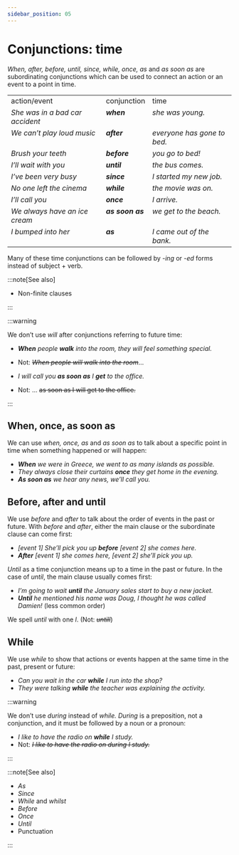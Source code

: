 ```yaml
---
sidebar_position: 05
---
```


# Conjunctions: time

*When, after, before, until, since, while, once, as* and *as soon as* are subordinating conjunctions which can be used to connect an action or an event to a point in time.

<table><tbody><tr valign="top"><td>action/event</td><td>conjunction</td><td>time</td></tr><tr valign="top"><td><i>She was in a bad car accident</i></td><td><b><i>when</i></b></td><td><i>she was young.</i></td></tr><tr valign="top"><td><i>We can’t play loud music</i></td><td><b><i>after</i></b></td><td><i>everyone has gone to bed.</i></td></tr><tr valign="top"><td><i>Brush your teeth</i></td><td><b><i>before</i></b></td><td><i>you go to bed!</i></td></tr><tr valign="top"><td><i>I’ll wait with you</i></td><td><b><i>until</i></b></td><td><i>the bus comes.</i></td></tr><tr valign="top"><td><i>I’ve been very busy</i></td><td><b><i>since</i></b></td><td><i>I started my new job.</i></td></tr><tr valign="top"><td><i>No one left the cinema</i></td><td><b><i>while</i></b></td><td><i>the movie was on.</i></td></tr><tr valign="top"><td><i>I’ll call you</i></td><td><b><i>once</i></b></td><td><i>I arrive.</i></td></tr><tr valign="top"><td><i>We always have an ice cream</i></td><td><b><i>as soon as</i></b></td><td><i>we get to the beach.</i></td></tr><tr valign="top"><td><i>I bumped into her</i></td><td><b><i>as</i></b></td><td><i>I came out of the bank.</i></td></tr></tbody></table>

Many of these time conjunctions can be followed by *\-ing* or *\-ed* forms instead of subject + verb.

:::note[See also]

- Non-finite clauses

:::

:::warning

We don’t use *will* after conjunctions referring to future time:

- ***When*** *people **walk** into the room, they will feel something special.*
- Not: *~~When people will walk into the room~~*…

- *I will call you **as soon as** I **get** to the office.*
- Not: … ~~as soon as I will get to the office.~~

:::

## When, once, as soon as

We can use *when, once, as* and *as soon as* to talk about a specific point in time when something happened or will happen:

- ***When*** *we were in Greece, we went to as many islands as possible.*
- *They always close their curtains **once** they get home in the evening.*
- ***As soon as*** *we hear any news, we’ll call you.*

## Before, after and until

We use *before* and *after* to talk about the order of events in the past or future. With *before* and *after*, either the main clause or the subordinate clause can come first:

- *\[event 1\] She’ll pick you up **before** \[event 2\] she comes here.*
- ***After*** *\[event 1\] she comes here, \[event 2\] she’ll pick you up.*

*Until* as a time conjunction means up to a time in the past or future. In the case of *until*, the main clause usually comes first:

- *I’m going to wait **until** the January sales start to buy a new jacket.*
- ***Until*** *he mentioned his name was Doug, I thought he was called Damien!* (less common order)

We spell *until* with one *l*. (Not: *~~untill~~*)

## While

We use *while* to show that actions or events happen at the same time in the past, present or future:

- *Can you wait in the car **while** I run into the shop?*
- *They were talking **while** the teacher was explaining the activity.*

:::warning

We don’t use *during* instead of *while. During* is a preposition, not a conjunction, and it must be followed by a noun or a pronoun:

- *I like to have the radio on **while** I study.*
- Not: *~~I like to have the radio on during I study.~~*

:::

:::note[See also]

- *As*
- *Since*
- *While* and *whilst*
- *Before*
- *Once*
- *Until*
- Punctuation

:::
